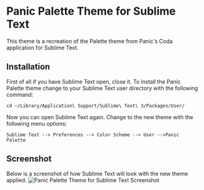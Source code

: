 # Panic Palette Theme for Sublime Text
This theme is a recreation of the Palette theme from Panic's Coda application for Sublime Text.

## Installation
First of all if you have Sublime Text open, close it. To install the Panic Palette theme change to your Sublime Text user directory with the following command:

	cd ~/Library/Application\ Support/Sublime\ Text\ 3/Packages/User/
	
Now you can open Sublime Text again. Change to the new theme with the following menu options:

	Sublime Text --> Preferences --> Color Scheme --> User -->Panic Palette

## Screenshot
Below is a screenshot of how Sublime Text will look with the new theme applied.
![Panic Palette Theme for Sublime Text Screenshot](https://digitalpci.com/images/palette/github-screenshot.png)
